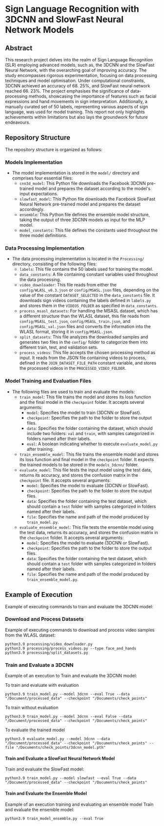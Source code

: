 # Sign Language Recognition with 3DCNN and SlowFast Neural Network Models

## Abstract
This research project delves into the realm of Sign Language Recognition (SLR) employing advanced models, such as, the 3DCNN and the SlowFast Neural Network, with the overarching goal of improving accuracy. The study encompasses rigorous experimentation, focusing on data processing techniques and model optimisation. Under computational constraints, 3DCNN achieved an accuracy of 68. 25\%, and SlowFast neural network reached 66. 23\%. The project emphasises the significance of data-processing methods, showcasing the importance of features such as facial expressions and hand movements in sign interpretation. Additionally, a manually curated set of 50 labels, representing various aspects of sign language, was used for model training. This report not only highlights achievements within limitations but also lays the groundwork for future endeavours.


## Repository Structure
The repository structure is organized as follows:


### Models Implementation
- The model implementation is stored in the `model/` directory and comprises four essential files:
  - `cnn3d_model`: This Python file downloads the Facebook 3DCNN pre-trained model and prepares the dataset according to the model's input expectations.
  - `slowfast_model`: This Python file downloads the Facebook SlowFast Neural Network pre-trained model and prepares the dataset accordingly.
  - `ensemble`: This Python file defines the ensemble model structure, taking the output of three 3DCNN models as input for the MLP model.
  - `model_constants`: This file defines the constants used throughout the three model definitions.

### Data Processing Implementation
- The data processing implementation is located in the `Processing/` directory, consisting of the following files:
  - `labels`: This file contains the 50 labels used for training the model.
  - `data_constants`: A file containing constant variables used throughout the data processing.
  - `video_downloader`: This file reads from either the `config/WLASL_v0.3.json` or `config/MSASL.json` files, depending on the value of the constant `DATASET_SELECTED` in the `data_constants` file. It downloads sign videos containing the labels defined in `labels.py` and stores them in the `VIDEOS_FOLDER` as specified in `data_constants`.
  - `process_msasl_datasets`: For handling the MSASL dataset, which has a different structure than the WLASL dataset, this file reads from `config/MSASL_test.json`, `config/MSASL_train.json`, and `config/MSASL_val.json` files and converts the information into the WLASL format, storing it in `config/MSASL.json`.
  - `split_datasets`: This file analyzes the downloaded samples and generates two files in the `config/` folder to categorize them into different train, test, and validation sets.
  - `process_videos`: This file accepts the chosen processing method as input. It reads from the JSON file containing videos to process, defined in the `JOIN_DATASET_FILE_PATH` constant variable, and stores the processed videos in the `PROCESSED_VIDEO_FOLDER`.

### Model Training and Evaluation Files
- The following files are used to train and evaluate the models:
  - `train_model`: This file trains the model and stores its loss function and the final model in the `checkpoint` folder. It accepts several arguments:
    - `model`: Specifies the model to train (3DCNN or SlowFast).
    - `checkpoint`: Specifies the path to the folder to store the output files.
    - `data`: Specifies the folder containing the dataset, which should include two folders: `val` and `train`, with samples categorized in folders named after their labels.
    - `eval`: A boolean indicating whether to execute `evaluate_model.py` after training.
  - `train_ensemble_model`: This file trains the ensemble model and stores its loss function and final model in the `checkpoint` folder. It expects the trained models to be stored in the `models_3dcnn/` folder.
  - `evaluate_model`: This file tests the input model using the test data, returns its accuracy, and stores the confusion matrix in the `checkpoint` file. It accepts several arguments:
    - `model`: Specifies the model to evaluate (3DCNN or SlowFast).
    - `checkpoint`: Specifies the path to the folder to store the output files.
    - `data`: Specifies the folder containing the test dataset, which should contain a `test` folder with samples categorized in folders named after their labels.
    - `file`: Specifies the name and path of the model produced by `train_model.py`.
  - `evaluate_ensemble_model`: This file tests the ensemble model using the test data, returns its accuracy, and stores the confusion matrix in the `checkpoint` folder. It accepts several arguments:
    - `model`: Specifies the model to evaluate (3DCNN or SlowFast).
    - `checkpoint`: Specifies the path to the folder to store the output files.
    - `data`: Specifies the folder containing the test dataset, which should contain a `test` folder with samples categorized in folders named after their labels.
    - `file`: Specifies the name and path of the model produced by `train_ensemble_model.py`.



## Example of Execution

Example of executing commands to train and evaluate the 3DCNN model:

### Download and Process Datasets

Example of executing commands to download and process video samples from the WLASL dataset:

```shell
python3.9 processing/video_downloader.py
python3.9 processing/process_videos.py --type face_and_hands
python3.9 processing/split_datasets.py
```

### Train and Evaluate a 3DCNN

Example of an execution to Train and evaluate the 3DCNN model:

To train and evaluate with evaluation
````
python3.9 train_model.py --model 3dcnn --eval True --data "/Document/processed_data" --checkpoint "/Documents/check_points"
````

To train without evaluation
````
python3.9 train_model.py --model 3dcnn --eval False --data "/Document/processed_data" --checkpoint "/Documents/check_points"
````

To evaluate the trained model
````
python3.9 evaluate_model.py --model 3dcnn --data "/Document/processed_data" --checkpoint "/Documents/check_points" --file "/Documents/check_points/3dcnn_model.pth"
````



#### Train and Evaluate a SlowFast Neural Network Model

Train and evaluate the SlowFast model:

````
python3.9 train_model.py --model slowfast --eval True --data "/Document/processed_data" --checkpoint "/Documents/check_points"
````


#### Train and Evaluate the Ensemble Model

Example of an execution training and evaluating an ensemble model
Train and evaluate the ensemble model:

````
python3.9 train_model_ensemble.py --eval True
````